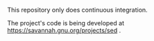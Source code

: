 This repository only does continuous integration.

The project's code is being developed at https://savannah.gnu.org/projects/sed .
